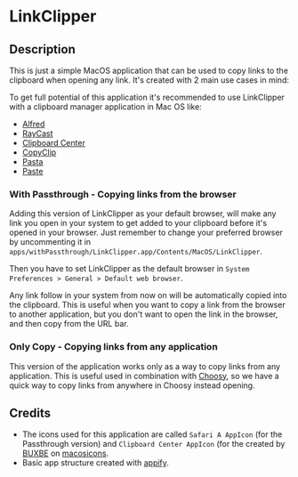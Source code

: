 # LinkClipper

## Description

This is just a simple MacOS application that can be used to copy links to the clipboard when opening any link. It's created with 2 main use cases in mind:

To get full potential of this application it's recommended to use LinkClipper with a clipboard manager application in Mac OS like:

- [Alfred](https://www.alfredapp.com/)
- [RayCast](https://raycast.com/)
- [Clipboard Center](https://clipboard.center/)
- [CopyClip](https://fiplab.com/apps/copyclip-for-mac)
- [Pasta](https://getpasta.com/)
- [Paste](https://pasteapp.io/)

### With Passthrough - Copying links from the browser

Adding this version of LinkClipper as your default browser, will make any link you open in your system to get added to your clipboard before it's opened in your browser. Just remember to change your preferred browser by uncommenting it in `apps/withPassthrough/LinkClipper.app/Contents/MacOS/LinkClipper`.

Then you have to set LinkClipper as the default browser in `System Preferences > General > Default web browser`.

Any link follow in your system from now on will be automatically copied into the clipboard. This is useful when you want to copy a link from the browser to another application, but you don't want to open the link in the browser, and then copy from the URL bar.

### Only Copy - Copying links from any application

This version of the application works only as a way to copy links from any application. This is useful used in combination with [Choosy](https://choosy.app/), so we have a quick way to copy links from anywhere in Choosy instead opening.

## Credits

- The icons used for this application are called `Safari A AppIcon` (for the Passthrough version) and `Clipboard Center AppIcon` (for the created by [BUXBE](https://macosicons.com/#/u/BUXBE) on [macosicons](https://macosicons.com/).
- Basic app structure created with [appify](https://github.com/subtleGradient/tilde-bin/blob/master/appify).
